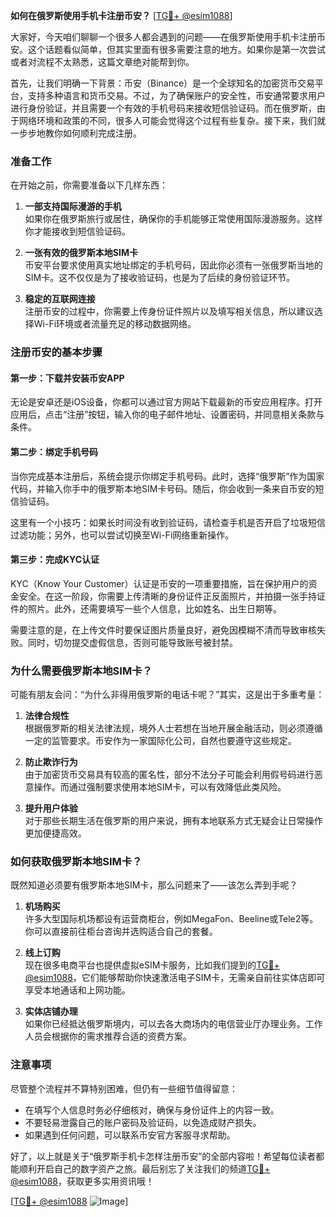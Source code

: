 **如何在俄罗斯使用手机卡注册币安？** [[TG💪+ @esim1088](https://t.me/s/esim1088)]

大家好，今天咱们聊聊一个很多人都会遇到的问题——在俄罗斯使用手机卡注册币安。这个话题看似简单，但其实里面有很多需要注意的地方。如果你是第一次尝试或者对流程不太熟悉，这篇文章绝对能帮到你。

首先，让我们明确一下背景：币安（Binance）是一个全球知名的加密货币交易平台，支持多种语言和货币交易。不过，为了确保账户的安全性，币安通常要求用户进行身份验证，并且需要一个有效的手机号码来接收短信验证码。而在俄罗斯，由于网络环境和政策的不同，很多人可能会觉得这个过程有些复杂。接下来，我们就一步步地教你如何顺利完成注册。

### **准备工作**

在开始之前，你需要准备以下几样东西：

1. **一部支持国际漫游的手机**  
   如果你在俄罗斯旅行或居住，确保你的手机能够正常使用国际漫游服务。这样你才能接收到短信验证码。

2. **一张有效的俄罗斯本地SIM卡**  
   币安平台要求使用真实地址绑定的手机号码，因此你必须有一张俄罗斯当地的SIM卡。这不仅仅是为了接收验证码，也是为了后续的身份验证环节。

3. **稳定的互联网连接**  
   注册币安的过程中，你需要上传身份证件照片以及填写相关信息，所以建议选择Wi-Fi环境或者流量充足的移动数据网络。

### **注册币安的基本步骤**

#### **第一步：下载并安装币安APP**
无论是安卓还是iOS设备，你都可以通过官方网站下载最新的币安应用程序。打开应用后，点击“注册”按钮，输入你的电子邮件地址、设置密码，并同意相关条款与条件。

#### **第二步：绑定手机号码**
当你完成基本注册后，系统会提示你绑定手机号码。此时，选择“俄罗斯”作为国家代码，并输入你手中的俄罗斯本地SIM卡号码。随后，你会收到一条来自币安的短信验证码。

这里有一个小技巧：如果长时间没有收到验证码，请检查手机是否开启了垃圾短信过滤功能；另外，也可以尝试切换至Wi-Fi网络重新操作。

#### **第三步：完成KYC认证**
KYC（Know Your Customer）认证是币安的一项重要措施，旨在保护用户的资金安全。在这一阶段，你需要上传清晰的身份证件正反面照片，并拍摄一张手持证件的照片。此外，还需要填写一些个人信息，比如姓名、出生日期等。

需要注意的是，在上传文件时要保证图片质量良好，避免因模糊不清而导致审核失败。同时，切勿提交虚假信息，否则可能导致账号被封禁。

### **为什么需要俄罗斯本地SIM卡？**

可能有朋友会问：“为什么非得用俄罗斯的电话卡呢？”其实，这是出于多重考量：

1. **法律合规性**  
   根据俄罗斯的相关法律法规，境外人士若想在当地开展金融活动，则必须遵循一定的监管要求。币安作为一家国际化公司，自然也要遵守这些规定。

2. **防止欺诈行为**  
   由于加密货币交易具有较高的匿名性，部分不法分子可能会利用假号码进行恶意操作。而通过强制要求使用本地SIM卡，可以有效降低此类风险。

3. **提升用户体验**  
   对于那些长期生活在俄罗斯的用户来说，拥有本地联系方式无疑会让日常操作更加便捷高效。

### **如何获取俄罗斯本地SIM卡？**

既然知道必须要有俄罗斯本地SIM卡，那么问题来了——该怎么弄到手呢？

1. **机场购买**  
   许多大型国际机场都设有运营商柜台，例如MegaFon、Beeline或Tele2等。你可以直接前往柜台咨询并选购适合自己的套餐。

2. **线上订购**  
   现在很多电商平台也提供虚拟eSIM卡服务，比如我们提到的[TG💪+ @esim1088](https://t.me/s/esim1088)，它们能够帮助你快速激活电子SIM卡，无需亲自前往实体店即可享受本地通话和上网功能。

3. **实体店铺办理**  
   如果你已经抵达俄罗斯境内，可以去各大商场内的电信营业厅办理业务。工作人员会根据你的需求推荐合适的资费方案。

### **注意事项**

尽管整个流程并不算特别困难，但仍有一些细节值得留意：

- 在填写个人信息时务必仔细核对，确保与身份证件上的内容一致。
- 不要轻易泄露自己的账户密码及验证码，以免造成财产损失。
- 如果遇到任何问题，可以联系币安官方客服寻求帮助。

好了，以上就是关于“俄罗斯手机卡怎样注册币安”的全部内容啦！希望每位读者都能顺利开启自己的数字资产之旅。最后别忘了关注我们的频道[TG💪+ @esim1088](https://t.me/s/esim1088)，获取更多实用资讯哦！

[[TG💪+ @esim1088](https://t.me/s/esim1088) ![Image](https://i.postimg.cc/4NQfJmqS/Snipaste-2025-05-13-00-14-12.png)]